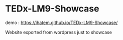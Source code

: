 # TEDx-LM9-Showcase

demo : https://ihatem.github.io/TEDx-LM9-Showcase/

Website exported from wordpress just to showcase
